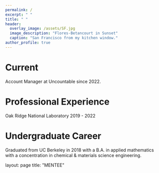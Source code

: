 ```yaml
---
permalink: /
excerpt: " "
title: " "
header:
  overlay_image: /assets/SF.jpg
  image_description: "Flores-Betancourt in Sunset"
  caption: "San Francisco from my kitchen window."
author_profile: true
---
```


# Current

Account Manager at Uncountable since 2022.

# Professional Experience
Oak Ridge National Laboratory 2019 - 2022

# Undergraduate Career

Graduated from UC Berkeley in 2018 with a B.A. in applied mathematics with a concentration in chemical & materials science engineering.

layout: page
title: "MENTEE"
